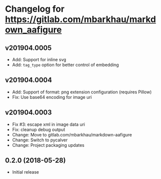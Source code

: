 # Changelog for https://gitlab.com/mbarkhau/markdown_aafigure

## v201904.0005

 - Add: Support for inline svg
 - Add: `tag_type` option for better control of embedding


## v201904.0004

 - Add: Support of format: png extension configuration (requires Pillow)
 - Fix: Use base64 encoding for image uri


## v201904.0003

 - Fix #3: escape xml in image data uri
 - Fix: cleanup debug output
 - Change: Move to gitlab.com/mbarkhau/markdown-aafigure
 - Change: Switch to pycalver
 - Change: Project packaging updates
 

## 0.2.0 (2018-05-28)

 - Initial release
